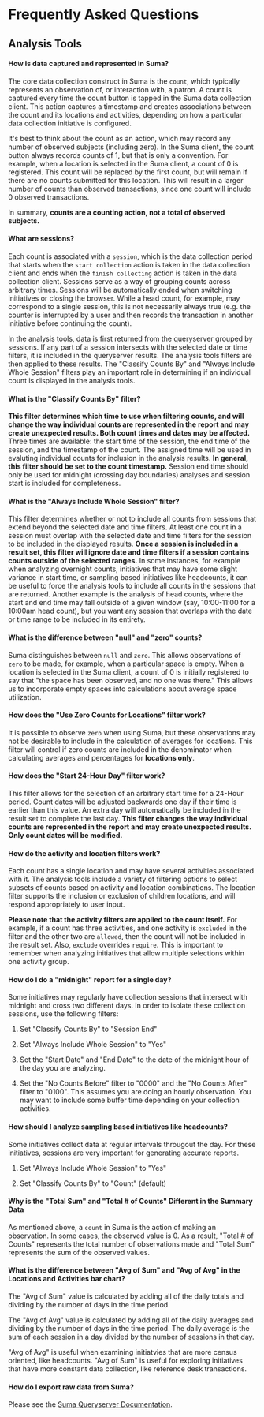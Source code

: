 # Frequently Asked Questions

## Analysis Tools

#### How is data captured and represented in Suma?
The core data collection construct in Suma is the `count`, which typically represents an observation of, or interaction with, a patron. A count is captured every time the count button is tapped in the Suma data collection client. This action captures a timestamp and creates associations between the count and its locations and activities, depending on how a particular data collection initiative is configured. 

It's best to think about the count as an action, which may record any number of observed subjects (including zero). In the Suma client, the count button always records counts of 1, but that is only a convention. For example, when a location is selected in the Suma client, a count of 0 is registered. This count will be replaced by the first count, but will remain if there are no counts submitted for this location. This will result in a larger number of counts than observed transactions, since one count will include 0 observed transactions.

In summary, **counts are a counting action, not a total of observed subjects.**

#### What are sessions?
Each count is associated with a `session`, which is the data collection period that starts when the `start collection` action is taken in the data collection client and ends when the `finish collecting` action is taken in the data collection client. Sessions serve as a way of grouping counts across arbitrary times. Sessions will be automatically ended when switching initiatives or closing the browser. While a head count, for example, may correspond to a single session, this is not necessarily always true (e.g. the counter is interrupted by a user and then records the transaction in another initiative before continuing the count).

In the analysis tools, data is first returned from the queryserver grouped by sessions. If any part of a session intersects with the selected date or time filters, it is included in the queryserver results. The analysis tools filters are then applied to these results. The "Classify Counts By" and "Always Include Whole Session" filters play an important role in determining if an individual count is displayed in the analysis tools.

#### What is the "Classify Counts By" filter?
**This filter determines which time to use when filtering counts, and will change the way individual counts are represented in the report and may create unexpected results. Both count times and dates may be affected.** Three times are available: the start time of the session, the end time of the session, and the timestamp of the count. The assigned time will be used in evaluting individual counts for inclusion in the analysis results. **In general, this filter should be set to the count timestamp.** Session end time should only be used for midnight (crossing day boundaries) analyses and session start is included for completeness.

#### What is the "Always Include Whole Session" filter?
This filter determines whether or not to include all counts from sessions that extend beyond the selected date and time filters. At least one count in a session must overlap with the selected date and time filters for the session to be included in the displayed results. **Once a session is included in a result set, this filter will ignore date and time filters if a session contains counts outside of the selected ranges.** In some instances, for example when analyzing overnight counts, initiatives that may have some slight variance in start time, or sampling based initiatives like headcounts, it can be useful to force the analysis tools to include all counts in the sessions that are returned. Another example is the analysis of head counts, where the start and end time may fall outside of a given window (say, 10:00-11:00 for a 10:00am head count), but you want any session that overlaps with the date or time range to be included in its entirety. 

#### What is the difference between "null" and "zero" counts?
Suma distinguishes between `null` and `zero`. This allows observations of `zero` to be made, for example, when a particular space is empty. When a location is selected in the Suma client, a count of 0 is initially registered to say that "the space has been observed, and no one was there." This allows us to incorporate empty spaces into calculations about average space utilization.

#### How does the "Use Zero Counts for Locations" filter work?
It is possible to observe `zero` when using Suma, but these observations may not be desirable to include in the calculation of averages for locations. This filter will control if zero counts are included in the denominator when calculating averages and percentages for **locations only**.

#### How does the "Start 24-Hour Day" filter work?
This filter allows for the selection of an arbitrary start time for a 24-Hour period. Count dates will be adjusted backwards one day if their time is earlier than this value. An extra day will automatically be included in the result set to complete the last day. **This filter changes the way individual counts are represented in the report and may create unexpected results. Only count dates will be modified.**

#### How do the activity and location filters work?
Each count has a single location and may have several activities associated with it. The analysis tools include a variety of filtering options to select subsets of counts based on activity and location combinations. The location filter supports the inclusion or exclusion of children locations, and will respond appropriately to user input.

**Please note that the activity filters are applied to the count itself.** For example, if a count has three activities, and one activity is `excluded` in the filter and the other two are `allowed`, then the count will not be included in the result set. Also, `exclude` overrides `require`. This is important to remember when analyzing initiatives that allow multiple selections within one activity group.

#### How do I do a "midnight" report for a single day?
Some initiatives may regularly have collection sessions that intersect with midnight and cross two different days. In order to isolate these collection sessions, use the following filters:

1) Set "Classify Counts By" to "Session End"

2) Set "Always Include Whole Session" to "Yes"

3) Set the "Start Date" and "End Date" to the date of the midnight hour of the day you are analyzing.

4) Set the "No Counts Before" filter to "0000" and the "No Counts After" filter to "0100". This assumes you are doing an hourly observation. You may want to include some buffer time depending on your collection activities.

#### How should I analyze sampling based initiatives like headcounts?
Some initiatives collect data at regular intervals througout the day. For these initiatives, sessions are very important for generating accurate reports.

1) Set "Always Include Whole Session" to "Yes"

2) Set "Classify Counts By" to "Count" (default)

#### Why is the "Total Sum" and "Total # of Counts" Different in the Summary Data
As mentioned above, a `count` in Suma is the action of making an observation. 
In some cases, the observed value is 0. As a result, "Total # of Counts" represents the total number of observations made and "Total Sum" represents the sum of the observed values.

#### What is the difference between "Avg of Sum" and "Avg of Avg" in the Locations and Activities bar chart?
The "Avg of Sum" value is calculated by adding all of the daily totals and dividing by the number of days in the time period.

The "Avg of Avg" value is calculated by adding all of the daily averages and dividing by the number of days in the time period. The daily average is the sum of each session in a day divided by the number of sessions in that day.

"Avg of Avg" is useful when examining initiatvies that are more census oriented, like headcounts. "Avg of Sum" is useful for exploring initiatives that have more constant data collection, like reference desk transactions.

#### How do I export raw data from Suma?
Please see the [Suma Queryserver Documentation](queryserver.md).
